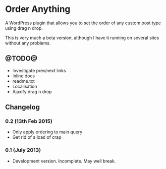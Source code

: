 # Order Anything

A WordPress plugin that allows you to set the order of any custom post type using drag n drop.

This is very much a beta version, although I have it running on several sites without any problems.

## @TODO@

* Investigate prev/next links
* Inline docs
* readme.txt
* Localisation
* Ajaxify drag n drop

## Changelog

### 0.2 (13th Feb 2015)
* Only apply ordering to main query
* Get rid of a load of crap

### 0.1 (July 2013)
* Development version. Incomplete. May well break.